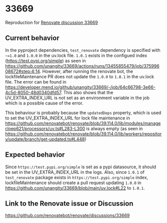 # 33669

Reproduction for [Renovate discussion 33669](https://github.com/renovatebot/renovate/discussions/33669)

## Current behavior
In the pyproject dependencies, `test_renovate` dependency is specified with `~=1.0` and `1.0.0` in the uv.lock file. `1.0.1` exists in the configued index (https://test.pypi.org/simple) as seen in <https://github.com/unangity/33669/actions/runs/13455855479/job/37599608672#step:4:14>. However, after running the renovate bot, the lockfileMaintenance PR does not update the `1.0.0` to `1.0.1` in the uv.lock file. The error can be found in <https://developer.mend.io/github/unangity/33669/-/job/64c66798-3e66-4c5d-8050-48d0340dfd57>. This also shows that the UV_EXTRA_INDEX_URL is not set as an environment variable in the job which is a possible cause of the error.

This behaviour is probably because the `updatedDeps` property, which is used to set the UV_EXTRA_INDEX_URL for lock file maintenance in <https://github.com/renovatebot/renovate/blob/39.114.0/lib/modules/manager/pep621/processors/uv.ts#L283-L300> is always empty (as seen in <https://github.com/renovatebot/renovate/blob/39.114.0/lib/workers/repository/update/branch/get-updated.ts#L448>)

## Expected behavior

Since `https://test.pypi.org/simple` is set as a pypi datasource, it should be set in the UV_EXTRA_INDEX_URL in the logs. Also, since `1.0.1` of `test_renovate` package exists in `https://test.pypi.org/simple` index, lockfileMaintenance should create a pull request updating `1.0.0` in <https://github.com/unangity/33669/blob/main/uv.lock#L22> to `1.0.1`.

## Link to the Renovate issue or Discussion

https://github.com/renovatebot/renovate/discussions/33669
